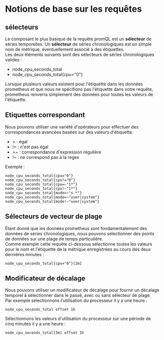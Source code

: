 # Notions de base sur les requêtes

## sélecteurs
Le composant le plus basique de la requête promQL est un **sélecteur** de séries temporelles. Un **sélecteur** de séries chronologiques est un simple nom de métrique, éventuellement associé à des étiquettes. <br> 
Les deux éléments suivants sont des sélecteurs de séries chronologiques valides : <br>
- node_cpu_seconds_total
- node_cpu_seconds_total{cpu="0"}

Lorsque plusieurs valeurs existent pour l'étiquette dans les données prometheus et que nous ne spécifions pas l'étiquette dans votre requête, prometheus renverra simplement des données pour toutes les valeurs de l'étiquette.

## Etiquettes correspondant
Nous pouvons utiliser une variété d'opérateurs pour effectuer des correspondances avancées basées sur des valeurs d'étiquette. <br>
- = : égal
- != : n'est pas égal
- =~ : correspondance d'expression régulière
- !~ : ne correspond pas à la regex

Exemple :
```
node_cpu_seconds_total{cpu="0"}
node_cpu_seconds_total{cpu!="0"}
node_cpu_seconds_total{cpu=~"1*"}
node_cpu_seconds_total{cpu!~"1*"}
node_cpu_seconds_total{mode=~"s.*"}
node_cpu_seconds_total{mode=~"user|system"}
node_cpu_seconds_total{mode!~"user|system"}
```

## Sélecteurs de vecteur de plage
Étant donné que les données prometheus sont fondamentalement des données de séries chronologiques, nous pouvons sélectionner des points de données sur une plage de temps particulière.<br>
Comme exemple cette requête ci-dessous sélectionne toutes les valeurs pour le nom et l'étiquette de la métrique enregistrées au cours des deux dernières minutes :
```
node_cpu_seconds_total{cpu="0"}[2m]
```

## Modificateur de décalage
Nous pouvons utiliser un modificateur de décalage pour fournir un décalage temporel à sélectionner dans le passé, avec ou sans sélecteur de plage. <br>
Par exemple sélectionnons l'utilisation du processeur il y a une heure :
```
node_cpu_seconds_total offset 1h
```

Sélectionnons les valeurs d'utilisation du processeur sur une période de cinq minutes il y a une heure :
```
node_cpu_seconds_total[5m] offset 1h
```